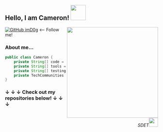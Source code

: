 <h2> Hello, I am Cameron! <img src="https://media.giphy.com/media/mGcNjsfWAjY5AEZNw6/giphy.gif" width="50"></h2>
<div style="float: right; text-align: right;">
    <img align='right' src="https://doggos.dog/static/media/dogcollection.cf0bce48e852a86d223b.gif" width="300">
    <p><em>SDET<img src="https://media.giphy.com/media/v1.Y2lkPTc5MGI3NjExejQ4aTBoNHg0dnVxMTYzMmViNXA4YXJuNWh2dXlsaTIycDlyZ2JkZSZlcD12MV9pbnRlcm5hbF9naWZfYnlfaWQmY3Q9cw/LsjOTIBgO2C4B7xWI9/giphy.gif" width="30">
    </em></p>
</div>


[![GitHub imD0g](https://img.shields.io/github/followers/imD0g?label=follow&style=social)](https://github.com/imD0g) <-- Follow me!


### About me...  

```java
public class Cameron {
    private String[] code = {"Java", "Python", "PHP", "JavaScript", "HTML", "CSS"};
    private String[] tools = {"Selenium", "Cucumber", "Docker", "RestAssured", "Appium"};
    private String[] testingApproaches = {"Black-box", "White-box", "Integration", "Regression", "Unit"};
    private TechCommunities techCommunities = new TechCommunities("TechMeetup", "PythonGlasgow");
}
```
### ↓ ↓ ↓ Check out my repositories below! ↓ ↓ ↓
